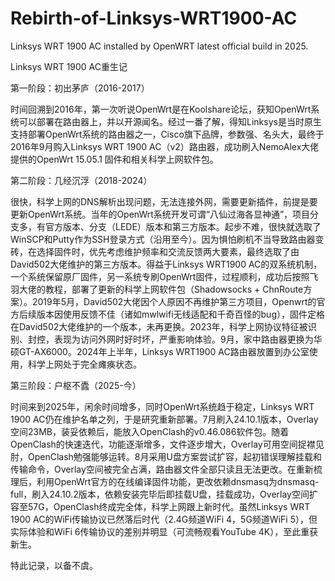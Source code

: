# Rebirth-of-Linksys-WRT1900-AC
Linksys WRT 1900 AC installed by OpenWRT latest official build in 2025.

Linksys WRT 1900 AC重生记

第一阶段：初出茅庐（2016-2017）

时间回溯到2016年，第一次听说OpenWrt是在Koolshare论坛，获知OpenWrt系统可以部署在路由器上，并以开源闻名。经过一番了解，得知Linksys是当时原生支持部署OpenWrt系统的路由器之一，Cisco旗下品牌，参数强、名头大，最终于2016年9月购入Linksys WRT 1900 AC（v2）路由器，成功刷入NemoAlex大佬提供的OpenWrt 15.05.1 固件和相关科学上网软件包。

第二阶段：几经沉浮（2018-2024）

很快，科学上网的DNS解析出现问题，无法连接外网，需要更新插件，前提是要更新OpenWrt系统。当年的OpenWrt系统开发可谓“八仙过海各显神通”，项目分支多，有官方版本、分支（LEDE）版本和第三方版本。起步不难，很快就选取了WinSCP和Putty作为SSH登录方式（沿用至今）。因为惧怕刷机不当导致路由器变砖，在选择固件时，优先考虑维护频率和交流反馈两大要素，最终选取了由David502大佬维护的第三方版本。得益于Linksys WRT1900 AC的双系统机制，一个系统保留原厂固件，另一系统专刷OpenWrt固件，过程顺利，成功后按照飞羽大佬的教程，部署了更新的科学上网软件包（Shadowsocks + ChnRoute方案）。2019年5月，David502大佬因个人原因不再维护第三方项目，Openwrt的官方后续版本因使用反馈不佳（诸如mwlwifi无线适配和千奇百怪的bug），固件定格在David502大佬维护的一个版本，未再更换。2023年，科学上网协议特征被识别、封控，表现为访问外网时好时坏，严重影响体验。9月，家中路由器更换为华硕GT-AX6000。2024年上半年，Linksys WRT1900 AC路由器放置到办公室使用，科学上网处于完全瘫痪状态。

第三阶段：户枢不蠹（2025-今）

时间来到2025年，闲余时间增多，同时OpenWrt系统趋于稳定，Linksys WRT 1900 AC仍在维护名单之列，于是研究重新部署。7月刷入24.10.1版本，Overlay空间23MB，装妥依赖后，能放入OpenClash的v0.46.086软件包。随着OpenClash的快速迭代，功能逐渐增多，文件逐步增大，Overlay可用空间捉襟见肘，OpenClash勉强能够运转。8月采用U盘方案尝试扩容，起初错误理解挂载和传输命令，Overlay空间被完全占满，路由器文件全部只读且无法更改。在重新梳理后，利用OpenWrt官方的在线编译固件功能，更改依赖dnsmasq为dnsmasq-full，刷入24.10.2版本，依赖安装完毕后即挂载U盘，挂载成功，Overlay空间扩容至57G，OpenClash终成完全体，科学上网跟上新时代。虽然Linksys WRT 1900 AC的WiFi传输协议已然落后时代（2.4G频道WiFi 4，5G频道WiFi 5），但实际体验和WiFi 6传输协议的差别并明显（可流畅观看YouTube 4K），至此重获新生。

特此记录，以备不虞。
